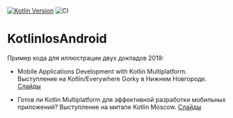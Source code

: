[![Kotlin Version](https://img.shields.io/badge/Kotlin-1.7.10-blue.svg)](https://kotlinlang.org)
![CI](https://github.com/phansier/KotlinIosAndroid/workflows/CI/badge.svg?branch=master)
# KotlinIosAndroid

Пример кода для иллюстрации двух докладов 2019:

- Mobile Applications Development with Kotlin Multiplatform. Выступление на Kotlin/Everywhere Gorky в Нижнем Новгороде. [Слайды](https://github.com/phansier/KotlinIosAndroid/blob/master/Kotlin%20MP%20NN.pdf)

- Готов ли Kotlin Multiplatform для эффективной разработки мобильных приложений? Выступление на митапе Kotlin Moscow. [Слайды](https://github.com/phansier/KotlinIosAndroid/blob/master/Kotlin%20MP%20Moscow.pdf)
